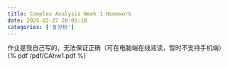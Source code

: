 ```yaml
---
title: Complex Analysis Week 1 Homework
date: 2025-02-27 20:05:18
categories: ['复分析']
---
```

作业是我自己写的，无法保证正确（可在电脑端在线阅读，暂时不支持手机端）
{% pdf /pdf/CAhw1.pdf %}